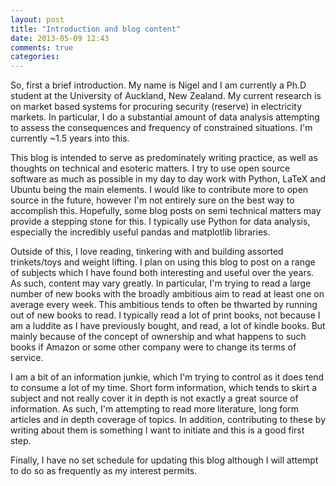 ```yaml
---
layout: post
title: "Introduction and blog content"
date: 2013-05-09 12:43
comments: true
categories: 
---
```


So, first a brief introduction.
My name is Nigel and I am currently a Ph.D student at the University of Auckland, New Zealand.
My current research is on market based systems for procuring security (reserve) in electricity markets.
In particular, I do a substantial amount of data analysis attempting to assess the consequences and frequency of constrained situations.
I'm currently ~1.5 years into this.

<!-- more -->

This blog is intended to serve as predominately writing practice, as well as thoughts on technical and esoteric matters. 
I try to use open source software as much as possible in my day to day work with Python, LaTeX and Ubuntu being the main elements.
I would like to contribute more to open source in the future, however I'm not entirely sure on the best way to accomplish this.
Hopefully, some blog posts on semi technical matters may provide a stepping stone for this.
I typically use Python for data analysis, especially the incredibly useful pandas and matplotlib libraries.

Outside of this, I love reading, tinkering with and building assorted trinkets/toys and weight lifting.
I plan on using this blog to post on a range of subjects which I have found both interesting and useful over the years.
As such, content may vary greatly.
In particular, I'm trying to read a large number of new books with the broadly ambitious aim to read at least one on average every week.
This ambitious tends to often be thwarted by running out of new books to read.
I typically read a lot of print books, not because I am a luddite as I have previously bought, and read, a lot of kindle books.
But mainly because of the concept of ownership and what happens to such books if Amazon or some other company were to change its terms of service.

I am a bit of an information junkie, which I'm trying to control as it does tend to consume a lot of my time.
Short form information, which tends to skirt a subject and not really cover it in depth is not exactly a great source of information.
As such, I'm attempting to read more literature, long form articles and in depth coverage of topics.
In addition, contributing to these by writing about them is something I want to initiate and this is a good first step.

Finally, I have no set schedule for updating this blog although I will attempt to do so as frequently as my interest permits.
